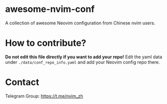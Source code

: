 # awesome-nvim-conf

A collection of awesome Neovim configuration from Chinese nvim users.

<!--MARKDOWN_TABLE_START-->
<!--MARKDOWN_TABLE_END-->

# How to contribute?

**Do not edit this file directly if you want to add your repo!**
Edit the yaml data under `./data/conf_repo_info.yaml` and add your Neovim config repo there.

# Contact

Telegram Group: <https://t.me/nvim_zh>
